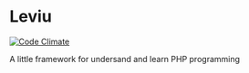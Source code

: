 # Leviu
[![Code Climate](https://codeclimate.com/github/s3b4stian/framework/badges/gpa.svg)](https://codeclimate.com/github/s3b4stian/framework)

A little framework for undersand and learn PHP programming
